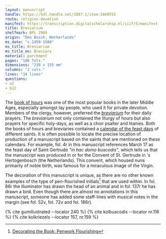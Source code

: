 ```yaml
---
layout: manuscript
handle: https://hdl.handle.net/1887.1/item:1669553
route: religion-devotion
manifest: https://transcription.digitalscholarship.nl/iiif/5/manifest
title: Breviarium
shelfmark: BPL 2905
origin: "Den Bosch, Netherlands"
ms_date: "c.1450-1500"
ms_title: Breviarium 
ms_title_en: Breviary
material: parchment
pages: "186 fols."
dimensions: "230 x 155 mm"
columns: "2 cols."
lines: "34 lines"
questions:
- a2
- b12
---
```


The [book of hours](https://en.wikipedia.org/wiki/Book_of_hours) was one
of the most popular books in the later Middle Ages, especially amongst
lay people, who used it for private devotion. Members of the clergy,
however, preferred the
[*breviarium*](https://en.wikipedia.org/wiki/Breviary) for their daily
prayers. The *breviarium* not only contained the liturgy of hours but
also prayers for specific holy-days, as well as a choir psalter and
litanies. Both the books of hours and breviaries contained a [calendar
of the feast days](https://en.wikipedia.org/wiki/Calendar_of_saints) of
different saints. It is often possible to locate the precise location of
production of a manuscript based on the saints that are mentioned on
these calendars. For example, fol. 4r in this manuscript references
March 17 as the feast day of Saint Gertrude *"in hac domo buscodis"*,
which tells us that the manuscript was produced in or for the Convent of
St. Gertrude in 's Hertogenbosch (the Netherlands). This convent,
which housed nuns primarily of noble birth, was famous for a miraculous
image of the Virgin.

The decoration of this manuscript is unique, as there are no other known
examples of the type of pen-flourished initials[^1] that are used within.
In fol. 86r the illuminator has drawn the head of an animal and in fol.
137r he has drawn a bird. Even though there are almost no annotations in
this manuscript, someone has added some staff-lines with musical notes
in the margin (see fol. 52v, fol. 72v and fol. 186r).

[^1]: [Decorating the Book: Penwork Flourishing](/glossary/#)

{% cite gumillustrated --locator 240 %}
{% cite kolbuscodis --locator nr.116 %}
{% cite kolkriezels --locator 157, nr.159 %}